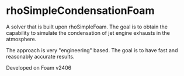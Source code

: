 # rhoSimpleCondensationFoam
A solver that is built upon rhoSimpleFoam.
The goal is to obtain the capability to simulate the condensation of jet engine exhausts in the atmosphere.

The approach is very "engineering" based. The goal is to have fast and reasonably accurate results.

Developed on Foam v2406

